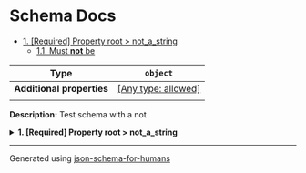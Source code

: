 # Schema Docs

- [1. [Required] Property root > not_a_string](#not_a_string)
  - [1.1. Must **not** be](#autogenerated_heading_2)

| Type                      | `object`                                                                  |
| ------------------------- | ------------------------------------------------------------------------- |
| **Additional properties** | [[Any type: allowed]](# "Additional Properties of any type are allowed.") |
|                           |                                                                           |

**Description:** Test schema with a not

<details>
<summary><strong> <a name="not_a_string"></a>1. [Required] Property root > not_a_string</strong>  

</summary>
<blockquote>

| Type                      | `combining`                                                               |
| ------------------------- | ------------------------------------------------------------------------- |
| **Additional properties** | [[Any type: allowed]](# "Additional Properties of any type are allowed.") |
|                           |                                                                           |

### <a name="autogenerated_heading_2"></a>1.1. Must **not** be

| Type                      | `string`                                                                  |
| ------------------------- | ------------------------------------------------------------------------- |
| **Additional properties** | [[Any type: allowed]](# "Additional Properties of any type are allowed.") |
|                           |                                                                           |

</blockquote>
</details>

----------------------------------------------------------------------------------------------------------------------------
Generated using [json-schema-for-humans](https://github.com/coveooss/json-schema-for-humans)